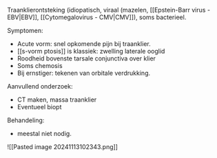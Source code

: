 Traanklierontsteking (idiopatisch, viraal (mazelen, [[Epstein-Barr virus - EBV|EBV]], [[Cytomegalovirus - CMV|CMV]]), soms bacterieel.
 
Symptomen:
- Acute vorm: snel opkomende pijn bij traanklier.
- [[s-vorm ptosis]] is klassiek: zwelling laterale ooglid
- Roodheid bovenste tarsale conjunctiva over klier
- Soms chemosis
- Bij ernstiger: tekenen van orbitale verdrukking.

Aanvullend onderzoek:
- CT maken, massa traanklier
- Eventueel biopt

Behandeling:
- meestal niet nodig.

![[Pasted image 20241113102343.png]]